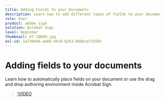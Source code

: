```yaml
---
title: Adding Fields to your Documents
description: Learn how to add different types of fields to your documents
role: User
product: adobe sign
solution: Acrobat Sign
level: Beginner
thumbnail: KT-10604.jpg
exl-id: 1a736446-ae0d-45c0-b253-666bcef1559c
---
```

# Adding fields to your documents

Learn how to automatically place fields on your document or use the drag and drop authoring environment inside Acrobat Sign.

>[!VIDEO](https://video.tv.adobe.com/v/346620?hidetitle=true)
